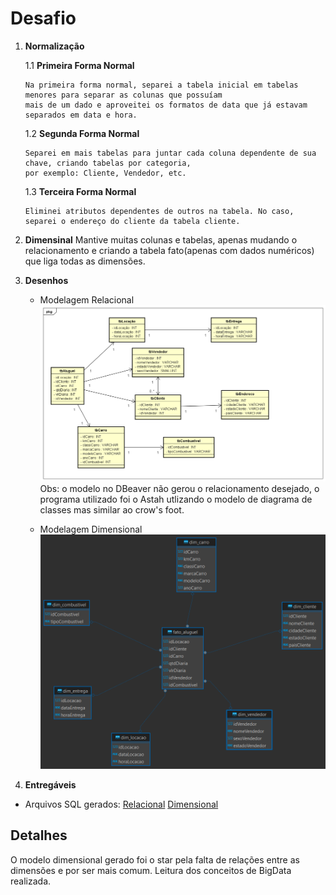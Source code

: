# Desafio

1. **Normalização**

   1.1 **Primeira Forma Normal**

       Na primeira forma normal, separei a tabela inicial em tabelas menores para separar as colunas que possuíam
       mais de um dado e aproveitei os formatos de data que já estavam separados em data e hora.

   1.2 **Segunda Forma Normal**

       Separei em mais tabelas para juntar cada coluna dependente de sua chave, criando tabelas por categoria,
       por exemplo: Cliente, Vendedor, etc.

   1.3 **Terceira Forma Normal**

       Eliminei atributos dependentes de outros na tabela. No caso, separei o endereço do cliente da tabela cliente.

2. **Dimensinal**
    Mantive muitas colunas e tabelas, apenas mudando o relacionamento e criando a tabela fato(apenas com dados numéricos) que liga todas as dimensões.

3. **Desenhos**

    * Modelagem Relacional
    ![Relacional](../evidencias/relacional.png)
    Obs: o modelo no DBeaver não gerou o relacionamento desejado, o programa utilizado foi o Astah utlizando o modelo de diagrama de classes mas similar ao crow's foot.

    * Modelagem Dimensional
    ![Dimensional](../evidencias/dimensional.sqlite.png)

4. **Entregáveis**

* Arquivos SQL gerados:
[Relacional](../evidencias/concessionariarelacional.sqlite)
[Dimensional](../evidencias/concessionariadimensional.sqlite)


## Detalhes

O modelo dimensional gerado foi o star pela falta de relações entre as dimensões e por ser mais comum.
Leitura dos conceitos de BigData realizada.
